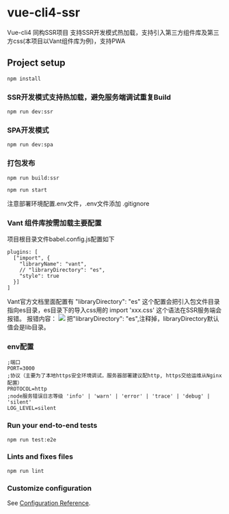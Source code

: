 # vue-cli4-ssr
Vue-cli4 同构SSR项目 支持SSR开发模式热加载，支持引入第三方组件库及第三方css(本项目以Vant组件库为例)，支持PWA
## Project setup
```
npm install
```

### SSR开发模式支持热加载，避免服务端调试重复Build
```
npm run dev:ssr
```

### SPA开发模式
```
npm run dev:spa
```

### 打包发布
```
npm run build:ssr

npm run start
```

注意部署环境配置.env文件，.env文件添加 .gitignore

### Vant 组件库按需加载主要配置
项目根目录文件babel.config.js配置如下

```
plugins: [
  ["import", {
    "libraryName": "vant",
    // "libraryDirectory": "es",
    "style": true
  }]
]
```

Vant官方文档里面配置有 "libraryDirectory": "es" 这个配置会把引入包文件目录指向es目录，es目录下的导入css用的 import 'xxx.css' 这个语法在SSR服务端会报错。
报错内容：
![](https://cdn.patpat.site/mweb/15935744382041.jpg)
把"libraryDirectory": "es",注释掉，libraryDirectory默认值会是lib目录。

### env配置
```
;端口
PORT=3000
;协议（主要为了本地https安全环境调试，服务器部署建议配http, https交给运维从Nginx配置）
PROTOCOL=http
;node服务错误日志等级 'info' | 'warn' | 'error' | 'trace' | 'debug' | 'silent'
LOG_LEVEL=silent
```

### Run your end-to-end tests
```
npm run test:e2e
```

### Lints and fixes files
```
npm run lint
```

### Customize configuration
See [Configuration Reference](https://cli.vuejs.org/config/).
